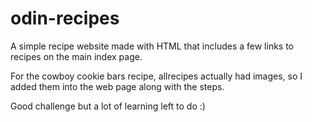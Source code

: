 # odin-recipes

A simple recipe website made with HTML that
includes a few links to recipes on the main index page.

For the cowboy cookie bars recipe, allrecipes actually had images, so I added them into the web page along with the steps.

Good challenge but a lot of learning left to do :)
